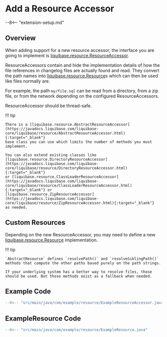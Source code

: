 # Add a Resource Accessor

--8<-- "extension-setup.md"

## Overview

When adding support for a new resource accessor, the interface you are going to implement is [liquibase.resource.ResourceAccessor](../../code/api/resource-resourceaccessor.md).

ResourceAccessors contain and hide the implementation details of how the file references in changelog files are actually found and read. 
They convert the path names into [liquibase.resource.Resource](../../code/api/resource-resource.md)s which can then be used like files normally are.   

For example, the path `my/file.sql` can be read from a directory, from a zip file, or from the network depending on the configured ResourceAccessors.  

ResourceAccessor should be thread-safe.

!!! tip

    There is a [liquibase.resource.AbstractResourceAccessor](https://javadocs.liquibase.com/liquibase-core/liquibase/resource/AbstractResourceAccessor.html){:target="_blank"}
    base class you can use which limits the number of methods you must implement. 

    You can also extend existing classes like [liquibase.resource.DirectoryResourceAccessor](https://javadocs.liquibase.com/liquibase-core/liquibase/resource/DirectoryResourceAccessor.html){:target="_blank"}
    or [liquibase.resource.ClassLoaderResourceAccessor](https://javadocs.liquibase.com/liquibase-core/liquibase/resource/ClassLoaderResourceAccessor.html){:target="_blank"} or
    [liquibase.resource.ZipResourceAccessor](https://javadocs.liquibase.com/liquibase-core/liquibase/resource/ZipResourceAccessor.html){:target="_blank"}
    as needed.


## Custom Resources

Depending on the new ResourceAccessor, you may need to define a new [liquibase.resource.Resource](../../code/api/resource-resource.md) implementation. 

!!! tip

    `AbstractResource` defines `resolvePath()` and `resolveSiblingPath()` methods that compute the other paths based purely on the path strings.

    If your underlying system has a better way to resolve files, those should be used. But those methods exist as a fallback when needed.


## Example Code

```java
--8<-- "src/main/java/com/example/resource/ExampleResourceAccessor.java"
```

## ExampleResource Code

```java
--8<-- "src/main/java/com/example/resource/ExampleResource.java"
```